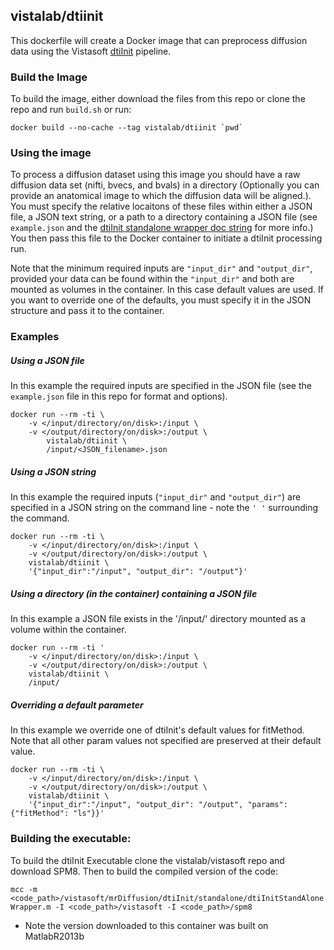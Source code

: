 ## vistalab/dtiinit

This dockerfile will create a Docker image that can preprocess diffusion data using the Vistasoft [dtiInit](https://github.com/vistalab/vistasoft/tree/master/mrDiffusion/dtiInit) pipeline. 

### Build the Image
To build the image, either download the files from this repo or clone the repo and run ```build.sh``` or run:
```
docker build --no-cache --tag vistalab/dtiinit `pwd`
```

### Using the image ###
To process a diffusion dataset using this image you should have a raw diffusion data set (nifti, bvecs, and bvals) in a directory (Optionally you can provide an anatomical image to which the diffusion data will be aligned.). You must specify the relative locaitons of these files within either a JSON file, a JSON text string, or a path to a directory containing a JSON file (see ```example.json``` and the [dtiInit standalone wrapper doc string](https://github.com/vistalab/vistasoft/blob/master/mrDiffusion/dtiInit/standalone/dtiInitStandAloneWrapper.m) for more info.) You then pass this file to the Docker container to initiate a dtiInit processing run. 

Note that the minimum required inputs are ```"input_dir"``` and ```"output_dir"```, provided your data can be found within the ```"input_dir"``` and both are mounted as volumes in the container. In this case default values are used. If you want to override one of the defaults, you must specify it in the JSON structure and pass it to the container. 

### Examples
##### Using a JSON file
In this example the required inputs are specified in the JSON file (see the ```example.json``` file in this repo for format and options).
```
docker run --rm -ti \
    -v </input/directory/on/disk>:/input \
    -v </output/directory/on/disk>:/output \
        vistalab/dtiinit \
        /input/<JSON_filename>.json
```
##### Using a JSON string
In this example the required inputs (```"input_dir"``` and ```"output_dir"```) are specified in a JSON string on the command line - note the ```' '``` surrounding the command. 
```
docker run --rm -ti \
    -v </input/directory/on/disk>:/input \
    -v </output/directory/on/disk>:/output \
    vistalab/dtiinit \
    '{"input_dir":"/input", "output_dir": "/output"}'
```
##### Using a directory (in the container) containing a JSON file
In this example a JSON file exists in the '/input/' directory mounted as a volume within the container. 
```
docker run --rm -ti '
    -v </input/directory/on/disk>:/input \
    -v </output/directory/on/disk>:/output \
    vistalab/dtiinit \
    /input/
```

##### Overriding a default parameter
In this example we override one of dtiInit's default values for fitMethod. Note that all other param values not specified are preserved at their default value.
```
docker run --rm -ti \
    -v </input/directory/on/disk>:/input \
    -v </output/directory/on/disk>:/output \
    vistalab/dtiinit \
    '{"input_dir":"/input", "output_dir": "/output", "params": {"fitMethod": "ls"}}'
```

### Building the executable:
To build the dtiInit Executable clone the vistalab/vistasoft repo and download SPM8. Then to build the compiled version of the code: 

`mcc -m <code_path>/vistasoft/mrDiffusion/dtiInit/standalone/dtiInitStandAloneWrapper.m -I <code_path>/vistasoft -I <code_path>/spm8 `

* Note the version downloaded to this container was built on MatlabR2013b


